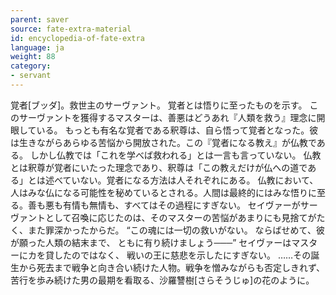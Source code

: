 ```yaml
---
parent: saver
source: fate-extra-material
id: encyclopedia-of-fate-extra
language: ja
weight: 88
category:
- servant
---
```


覚者[ブッダ]。救世主のサーヴァント。
覚者とは悟りに至ったものを示す。
このサーヴァントを獲得するマスターは、善悪はどうあれ『人類を救う』理念に開眼している。
もっとも有名な覚者である釈尊は、自ら悟って覚者となった。彼は生きながらあらゆる苦悩から開放された。この『覚者になる教え』が仏教である。
しかし仏教では「これを学べば救われる」とは一言も言っていない。
仏教とは釈尊が覚者にいたった理念であり、釈尊は「この教えだけが仏への道である」とは述べていない。覚者になる方法は人それぞれにある。
仏教において、人はみな仏になる可能性を秘めているとされる。人間は最終的にはみな悟りに至る。善も悪も有情も無情も、すべてはその過程にすぎない。
セイヴァーがサーヴァントとして召喚に応じたのは、そのマスターの苦悩があまりにも見捨てがたく、また罪深かったからだ。
“この魂には一切の救いがない。
ならばせめて、彼が願った人類の結末まで、
ともに有り続けましょう───”
セイヴァーはマスターにカを貸したのではなく、
戦いの王に慈悲を示したにすぎない。
……その誕生から死去まで戦争と向き合い続けた人物。戦争を憎みながらも否定しきれず、苦行を歩み続けた男の最期を看取る、沙羅讐樹[さらそうじゅ]の花のように。
